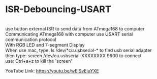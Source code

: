# ISR-Debouncing-USART 
</br>
use button external ISR to send data from ATmega168 to computer </br>
Communicating ATmega168 with computer use USART serial communication protocol </br>
With RGB LED and 7-segment Display </br>
When use mac, type: ls /dev/*cu.usbserial-* to find usb serial adapter </br>
then type: screen /dev/cu.usbserial-XXXXXXXX 9600 to connect </br>
use: Ctrl+a+z to kill the 'screen' </br>

YouTube Link: https://youtu.be/wEISvEiuYXE </br>
